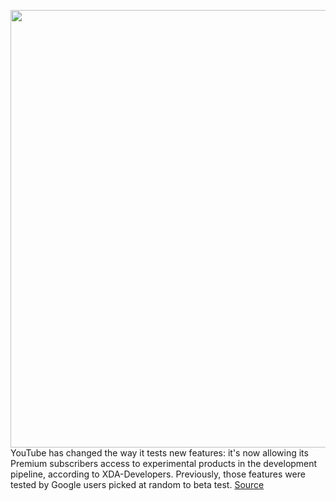 <img src='https://cdn.vox-cdn.com/thumbor/2j2TuJEqb89EKrLl6d2wUf9urtk=/0x0:2040x1360/1200x800/filters:focal(857x517:1183x843)/cdn.vox-cdn.com/uploads/chorus_image/image/67591210/acastro_200123_3880_Youtube_NDA_0001.0.0.jpg' width='700px' /><br/>
YouTube has changed the way it tests new features: it's now allowing its Premium subscribers access to experimental products in the development pipeline, according to XDA-Developers. Previously, those features were tested by Google users picked at random to beta test.
<a href='https://www.theverge.com/2020/10/6/21504817/youtube-premium-beta-test-labs-new-features'> Source <a/>